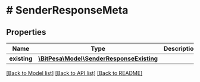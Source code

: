 # # SenderResponseMeta

## Properties

Name | Type | Description | Notes
------------ | ------------- | ------------- | -------------
**existing** | [**\BitPesa\Model\SenderResponseExisting**](SenderResponseExisting.md) |  | [optional] 

[[Back to Model list]](../../README.md#documentation-for-models) [[Back to API list]](../../README.md#documentation-for-api-endpoints) [[Back to README]](../../README.md)


